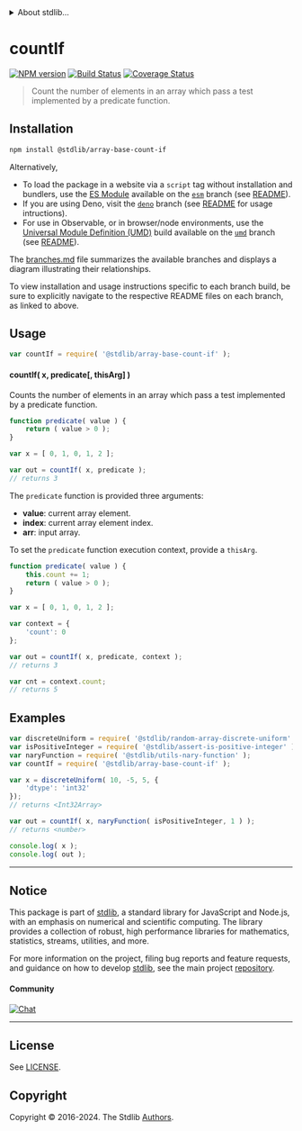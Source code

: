 <!--

@license Apache-2.0

Copyright (c) 2024 The Stdlib Authors.

Licensed under the Apache License, Version 2.0 (the "License");
you may not use this file except in compliance with the License.
You may obtain a copy of the License at

   http://www.apache.org/licenses/LICENSE-2.0

Unless required by applicable law or agreed to in writing, software
distributed under the License is distributed on an "AS IS" BASIS,
WITHOUT WARRANTIES OR CONDITIONS OF ANY KIND, either express or implied.
See the License for the specific language governing permissions and
limitations under the License.

-->


<details>
  <summary>
    About stdlib...
  </summary>
  <p>We believe in a future in which the web is a preferred environment for numerical computation. To help realize this future, we've built stdlib. stdlib is a standard library, with an emphasis on numerical and scientific computation, written in JavaScript (and C) for execution in browsers and in Node.js.</p>
  <p>The library is fully decomposable, being architected in such a way that you can swap out and mix and match APIs and functionality to cater to your exact preferences and use cases.</p>
  <p>When you use stdlib, you can be absolutely certain that you are using the most thorough, rigorous, well-written, studied, documented, tested, measured, and high-quality code out there.</p>
  <p>To join us in bringing numerical computing to the web, get started by checking us out on <a href="https://github.com/stdlib-js/stdlib">GitHub</a>, and please consider <a href="https://opencollective.com/stdlib">financially supporting stdlib</a>. We greatly appreciate your continued support!</p>
</details>

# countIf

[![NPM version][npm-image]][npm-url] [![Build Status][test-image]][test-url] [![Coverage Status][coverage-image]][coverage-url] <!-- [![dependencies][dependencies-image]][dependencies-url] -->

> Count the number of elements in an array which pass a test implemented by a predicate function.

<!-- Section to include introductory text. Make sure to keep an empty line after the intro `section` element and another before the `/section` close. -->

<section class="intro">

</section>

<!-- /.intro -->

<!-- Package usage documentation. -->

<section class="installation">

## Installation

```bash
npm install @stdlib/array-base-count-if
```

Alternatively,

-   To load the package in a website via a `script` tag without installation and bundlers, use the [ES Module][es-module] available on the [`esm`][esm-url] branch (see [README][esm-readme]).
-   If you are using Deno, visit the [`deno`][deno-url] branch (see [README][deno-readme] for usage intructions).
-   For use in Observable, or in browser/node environments, use the [Universal Module Definition (UMD)][umd] build available on the [`umd`][umd-url] branch (see [README][umd-readme]).

The [branches.md][branches-url] file summarizes the available branches and displays a diagram illustrating their relationships.

To view installation and usage instructions specific to each branch build, be sure to explicitly navigate to the respective README files on each branch, as linked to above.

</section>

<section class="usage">

## Usage

```javascript
var countIf = require( '@stdlib/array-base-count-if' );
```

#### countIf( x, predicate\[, thisArg] )

Counts the number of elements in an array which pass a test implemented by a predicate function.

```javascript
function predicate( value ) {
    return ( value > 0 );
}

var x = [ 0, 1, 0, 1, 2 ];

var out = countIf( x, predicate );
// returns 3
```

The `predicate` function is provided three arguments:

-   **value**: current array element.
-   **index**: current array element index.
-   **arr**: input array.

To set the `predicate` function execution context, provide a `thisArg`.

```javascript
function predicate( value ) {
    this.count += 1;
    return ( value > 0 );
}

var x = [ 0, 1, 0, 1, 2 ];

var context = {
    'count': 0
};

var out = countIf( x, predicate, context );
// returns 3

var cnt = context.count;
// returns 5
```

</section>

<!-- /.usage -->

<!-- Package usage notes. Make sure to keep an empty line after the `section` element and another before the `/section` close. -->

<section class="notes">

</section>

<!-- /.notes -->

<!-- Package usage examples. -->

<section class="examples">

## Examples

<!-- eslint no-undef: "error" -->

```javascript
var discreteUniform = require( '@stdlib/random-array-discrete-uniform' );
var isPositiveInteger = require( '@stdlib/assert-is-positive-integer' ).isPrimitive;
var naryFunction = require( '@stdlib/utils-nary-function' );
var countIf = require( '@stdlib/array-base-count-if' );

var x = discreteUniform( 10, -5, 5, {
    'dtype': 'int32'
});
// returns <Int32Array>

var out = countIf( x, naryFunction( isPositiveInteger, 1 ) );
// returns <number>

console.log( x );
console.log( out );
```

</section>

<!-- /.examples -->

<!-- Section to include cited references. If references are included, add a horizontal rule *before* the section. Make sure to keep an empty line after the `section` element and another before the `/section` close. -->

<section class="references">

</section>

<!-- /.references -->

<!-- Section for related `stdlib` packages. Do not manually edit this section, as it is automatically populated. -->

<section class="related">

</section>

<!-- /.related -->

<!-- Section for all links. Make sure to keep an empty line after the `section` element and another before the `/section` close. -->


<section class="main-repo" >

* * *

## Notice

This package is part of [stdlib][stdlib], a standard library for JavaScript and Node.js, with an emphasis on numerical and scientific computing. The library provides a collection of robust, high performance libraries for mathematics, statistics, streams, utilities, and more.

For more information on the project, filing bug reports and feature requests, and guidance on how to develop [stdlib][stdlib], see the main project [repository][stdlib].

#### Community

[![Chat][chat-image]][chat-url]

---

## License

See [LICENSE][stdlib-license].


## Copyright

Copyright &copy; 2016-2024. The Stdlib [Authors][stdlib-authors].

</section>

<!-- /.stdlib -->

<!-- Section for all links. Make sure to keep an empty line after the `section` element and another before the `/section` close. -->

<section class="links">

[npm-image]: http://img.shields.io/npm/v/@stdlib/array-base-count-if.svg
[npm-url]: https://npmjs.org/package/@stdlib/array-base-count-if

[test-image]: https://github.com/stdlib-js/array-base-count-if/actions/workflows/test.yml/badge.svg?branch=main
[test-url]: https://github.com/stdlib-js/array-base-count-if/actions/workflows/test.yml?query=branch:main

[coverage-image]: https://img.shields.io/codecov/c/github/stdlib-js/array-base-count-if/main.svg
[coverage-url]: https://codecov.io/github/stdlib-js/array-base-count-if?branch=main

<!--

[dependencies-image]: https://img.shields.io/david/stdlib-js/array-base-count-if.svg
[dependencies-url]: https://david-dm.org/stdlib-js/array-base-count-if/main

-->

[chat-image]: https://img.shields.io/gitter/room/stdlib-js/stdlib.svg
[chat-url]: https://app.gitter.im/#/room/#stdlib-js_stdlib:gitter.im

[stdlib]: https://github.com/stdlib-js/stdlib

[stdlib-authors]: https://github.com/stdlib-js/stdlib/graphs/contributors

[umd]: https://github.com/umdjs/umd
[es-module]: https://developer.mozilla.org/en-US/docs/Web/JavaScript/Guide/Modules

[deno-url]: https://github.com/stdlib-js/array-base-count-if/tree/deno
[deno-readme]: https://github.com/stdlib-js/array-base-count-if/blob/deno/README.md
[umd-url]: https://github.com/stdlib-js/array-base-count-if/tree/umd
[umd-readme]: https://github.com/stdlib-js/array-base-count-if/blob/umd/README.md
[esm-url]: https://github.com/stdlib-js/array-base-count-if/tree/esm
[esm-readme]: https://github.com/stdlib-js/array-base-count-if/blob/esm/README.md
[branches-url]: https://github.com/stdlib-js/array-base-count-if/blob/main/branches.md

[stdlib-license]: https://raw.githubusercontent.com/stdlib-js/array-base-count-if/main/LICENSE

</section>

<!-- /.links -->
